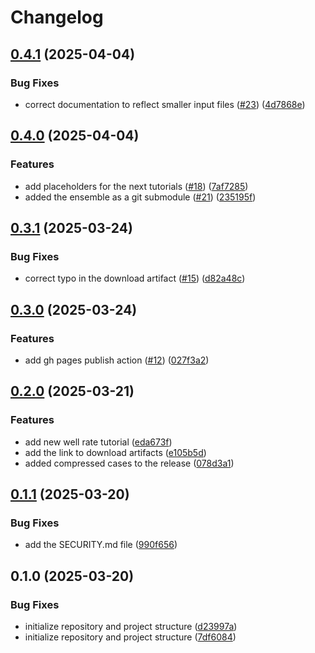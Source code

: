 # Changelog

## [0.4.1](https://github.com/equinor/everest-tutorials/compare/v0.4.0...v0.4.1) (2025-04-04)


### Bug Fixes

* correct documentation to reflect smaller input files ([#23](https://github.com/equinor/everest-tutorials/issues/23)) ([4d7868e](https://github.com/equinor/everest-tutorials/commit/4d7868eb7e3449783e5612e677b07f161b5848d8))

## [0.4.0](https://github.com/equinor/everest-tutorials/compare/v0.3.1...v0.4.0) (2025-04-04)


### Features

* add placeholders for the next tutorials ([#18](https://github.com/equinor/everest-tutorials/issues/18)) ([7af7285](https://github.com/equinor/everest-tutorials/commit/7af7285aefc2949f2617423065a9cb00c43a6208))
* added the ensemble as a git submodule ([#21](https://github.com/equinor/everest-tutorials/issues/21)) ([235195f](https://github.com/equinor/everest-tutorials/commit/235195f8750ec84ac6f58f9f182d908f609443ad))

## [0.3.1](https://github.com/equinor/everest-tutorials/compare/v0.3.0...v0.3.1) (2025-03-24)


### Bug Fixes

* correct typo in the download artifact ([#15](https://github.com/equinor/everest-tutorials/issues/15)) ([d82a48c](https://github.com/equinor/everest-tutorials/commit/d82a48cb291747f28a2c972b123fa36335e55153))

## [0.3.0](https://github.com/equinor/everest-tutorials/compare/v0.2.0...v0.3.0) (2025-03-24)


### Features

* add gh pages publish action ([#12](https://github.com/equinor/everest-tutorials/issues/12)) ([027f3a2](https://github.com/equinor/everest-tutorials/commit/027f3a22e8422792fd0531bb709c1a789b7ca8b6))

## [0.2.0](https://github.com/equinor/everest-tutorials/compare/v0.1.1...v0.2.0) (2025-03-21)


### Features

* add new well rate tutorial ([eda673f](https://github.com/equinor/everest-tutorials/commit/eda673fe8a79a5fbb88311a4539d11391d1a7a64))
* add the link to download artifacts ([e105b5d](https://github.com/equinor/everest-tutorials/commit/e105b5d6c97237467e90ec66bab55e1e3efaa662))
* added compressed cases to the release ([078d3a1](https://github.com/equinor/everest-tutorials/commit/078d3a148bd1a4f6e5f31ab393b4eed8297e9583))

## [0.1.1](https://github.com/equinor/everest-tutorials/compare/v0.1.0...v0.1.1) (2025-03-20)


### Bug Fixes

* add the SECURITY.md file ([990f656](https://github.com/equinor/everest-tutorials/commit/990f65668b987895870cb021184caec0faa37091))

## 0.1.0 (2025-03-20)


### Bug Fixes

* initialize repository and project structure ([d23997a](https://github.com/equinor/everest-tutorials/commit/d23997a77c518eebd86aff2bb00233dbdf9c6cdb))
* initialize repository and project structure ([7df6084](https://github.com/equinor/everest-tutorials/commit/7df608451727344518558c1993cd60e238ec0c32))
